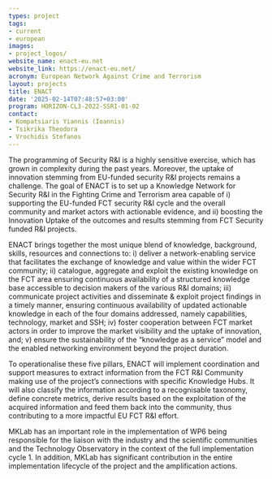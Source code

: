```yaml
---
types: project
tags:
- current
- european
images:
- project_logos/
website_name: enact-eu.net
website_link: https://enact-eu.net/
acronym: European Network Against Crime and Terrorism
layout: projects
title: ENACT
date: '2025-02-14T07:48:57+03:00'
program: HORIZON-CL3-2022-SSRI-01-02
contact:
- Kompatsiaris Yiannis (Ioannis)
- Tsikrika Theodora
- Vrochidis Stefanos
---
```

<p>
The programming of Security R&I is a highly sensitive exercise, which has grown in complexity during the past years. Moreover, the uptake of innovation stemming from EU-funded security R&I projects remains a challenge. The goal of ENACT is to set up a Knowledge Network for Security R&I in the Fighting Crime and Terrorism area capable of i) supporting the EU-funded FCT security R&I cycle and the overall community and market actors with actionable evidence, and ii) boosting the Innovation Uptake of the outcomes and results stemming from FCT Security funded R&I projects.
</p>
<p>
ENACT brings together the most unique blend of knowledge, background, skills, resources and connections to: i) deliver a network-enabling service that facilitates the exchange of knowledge and value within the wider FCT community; ii) catalogue, aggregate and exploit the existing knowledge on the FCT area ensuring continuous availability of a structured knowledge base accessible to decision makers of the various R&I domains; iii) communicate project activities and disseminate & exploit project findings in a timely manner, ensuring continuous availability of updated actionable knowledge in each of the four domains addressed, namely capabilities, technology, market and SSH; iv) foster cooperation between FCT market actors in order to improve the market visibility and the uptake of innovation, and; v) ensure the sustainability of the “knowledge as a service” model and the enabled networking environment beyond the project duration.
</p>
<p>
To operationalise these five pillars, ENACT will implement coordination and support measures to extract information from the FCT R&I Community making use of the project’s connections with specific Knowledge Hubs. It will also classify the information according to a recognisable taxonomy, define concrete metrics, derive results based on the exploitation of the acquired information and feed them back into the community, thus contributing to a more impactful EU FCT R&I effort.
</p>
<p>
MKLab has an important role in the implementation of WP6 being responsible for the liaison with the industry and the scientific communities and the Technology Observatory in the context of the full implementation cycle 1. In addition, MKLab has significant contribution in the entire implementation lifecycle of the project and the amplification actions.
</p>